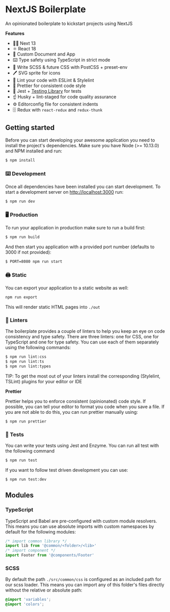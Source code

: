 # NextJS Boilerplate

An opinionated boilerplate to kickstart projects using NextJS

**Features**

- 👏🏼 Next 13
- ⚛️ React 18
- 🌊 Custom Document and App
- ⌨️ Type safety using TypeScript in strict mode
- 💄 Write SCSS & future CSS with PostCSS + preset-env
- 🖊 SVG sprite for icons
- 👀 Lint your code with ESLint & Stylelint
- 🌈 Prettier for consistent code style
- 🔨 Jest + [Testing Library](https://testing-library.com/) for tests
- ☝️ Husky + lint-staged for code quality assurance
- ⚙️ Editorconfig file for consistent indents
- 🗄 Redux with `react-redux` and `redux-thunk`

 
## Getting started

Before you can start developing your awesome application you need to install the project's dependencies. Make sure you have Node (>= 10.13.0) and NPM installed and run:

```sh
$ npm install
```

### ⌨️ Development

Once all dependencies have been installed you can start development. To start a development server on [http://localhost:3000](http://localhost:3000) run:

```sh
$ npm run dev
```

### 🖥 Production

To run your application in production make sure to run a build first:

```sh
$ npm run build
```

And then start you application with a provided port number (defaults to 3000 if not provided):

```sh
$ PORT=8080 npm run start
```

### 🖨 Static

You can export your application to a static website as well:

```sh
npm run export
```

This will render static HTML pages into `./out`

### 🧐 Linters

The boilerplate provides a couple of linters to help you keep an eye on code consistency and type safety. There are three linters: one for CSS, one for TypeScript and one for type safety. You can use each of them separately using the following commands:

```sh
$ npm run lint:css
$ npm run lint:ts
$ npm run lint:types
```

TIP: To get the most out of your linters install the corresponding (Stylelint, TSLint) plugins for your editor or IDE

**Prettier**

Prettier helps you to enforce consistent (opinionated) code style. If possible, you can tell your editor to format you code when you save a file. If you are not able to do this, you can run prettier manually using:

```sh
$ npm run prettier
```

### 🤖 Tests

You can write your tests using Jest and Enzyme. You can run all test with the following command

```sh
$ npm run test
```

If you want to follow test driven development you can use:

```sh
$ npm run test:dev
```

## Modules

### TypeScript

TypeScript and Babel are pre-configured with custom module resolvers.
This means you can use absolute imports with custom namespaces by default for the following modules:

```js
/* import common library */
import lib from '@common/<folder>/<lib>'
/* import component */
import Footer from '@components/Footer' 
```

### SCSS

By default the path `./src/common/css` is configured as an included path for our scss loader.
This means you can import any of this folder's files directly without the relative or absolute path:

```css
@import 'variables';
@import 'colors';
```
